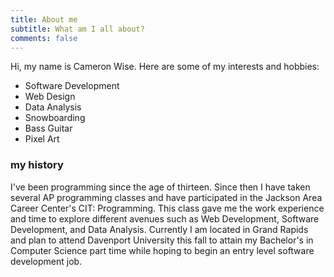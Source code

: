 ```yaml
---
title: About me
subtitle: What am I all about?
comments: false
---
```


Hi, my name is Cameron Wise. Here are some of my interests and hobbies:

- Software Development
- Web Design
- Data Analysis
- Snowboarding
- Bass Guitar
- Pixel Art
### my history

I've been programming since the age of thirteen. Since then I have taken several AP programming classes and have participated in the Jackson Area Career Center's CIT: Programming. This class gave me the work experience and time to explore different avenues such as Web Development, Software Development, and Data Analysis. Currently I am located in Grand Rapids and plan to attend Davenport University this fall to attain my Bachelor's in Computer Science part time while hoping to begin an entry level software development job. 